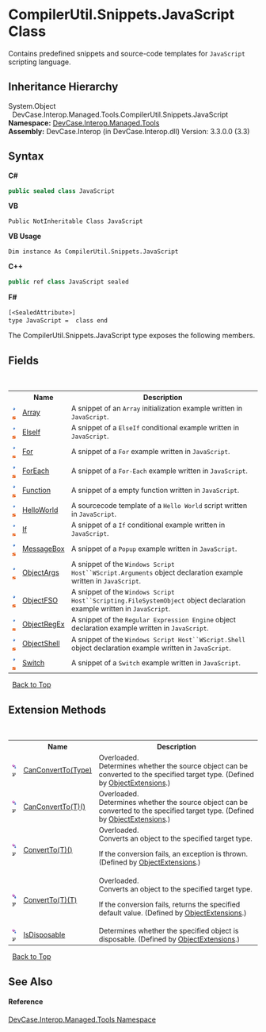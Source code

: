 # CompilerUtil.Snippets.JavaScript Class
 

Contains predefined snippets and source-code templates for `JavaScript` scripting language.


## Inheritance Hierarchy
System.Object<br />&nbsp;&nbsp;DevCase.Interop.Managed.Tools.CompilerUtil.Snippets.JavaScript<br />
**Namespace:**&nbsp;<a href="N_DevCase_Interop_Managed_Tools">DevCase.Interop.Managed.Tools</a><br />**Assembly:**&nbsp;DevCase.Interop (in DevCase.Interop.dll) Version: 3.3.0.0 (3.3)

## Syntax

**C#**<br />
``` C#
public sealed class JavaScript
```

**VB**<br />
``` VB
Public NotInheritable Class JavaScript
```

**VB Usage**<br />
``` VB Usage
Dim instance As CompilerUtil.Snippets.JavaScript
```

**C++**<br />
``` C++
public ref class JavaScript sealed
```

**F#**<br />
``` F#
[<SealedAttribute>]
type JavaScript =  class end
```

The CompilerUtil.Snippets.JavaScript type exposes the following members.


## Fields
&nbsp;<table><tr><th></th><th>Name</th><th>Description</th></tr><tr><td>![Public field](media/pubfield.gif "Public field")![Static member](media/static.gif "Static member")</td><td><a href="F_DevCase_Interop_Managed_Tools_CompilerUtil_Snippets_JavaScript_Array">Array</a></td><td>
A snippet of an `Array` initialization example written in `JavaScript`.</td></tr><tr><td>![Public field](media/pubfield.gif "Public field")![Static member](media/static.gif "Static member")</td><td><a href="F_DevCase_Interop_Managed_Tools_CompilerUtil_Snippets_JavaScript_ElseIf">ElseIf</a></td><td>
A snippet of a `ElseIf` conditional example written in `JavaScript`.</td></tr><tr><td>![Public field](media/pubfield.gif "Public field")![Static member](media/static.gif "Static member")</td><td><a href="F_DevCase_Interop_Managed_Tools_CompilerUtil_Snippets_JavaScript_For">For</a></td><td>
A snippet of a `For` example written in `JavaScript`.</td></tr><tr><td>![Public field](media/pubfield.gif "Public field")![Static member](media/static.gif "Static member")</td><td><a href="F_DevCase_Interop_Managed_Tools_CompilerUtil_Snippets_JavaScript_ForEach">ForEach</a></td><td>
A snippet of a `For-Each` example written in `JavaScript`.</td></tr><tr><td>![Public field](media/pubfield.gif "Public field")![Static member](media/static.gif "Static member")</td><td><a href="F_DevCase_Interop_Managed_Tools_CompilerUtil_Snippets_JavaScript_Function">Function</a></td><td>
A snippet of a empty function written in `JavaScript`.</td></tr><tr><td>![Public field](media/pubfield.gif "Public field")![Static member](media/static.gif "Static member")</td><td><a href="F_DevCase_Interop_Managed_Tools_CompilerUtil_Snippets_JavaScript_HelloWorld">HelloWorld</a></td><td>
A sourcecode template of a `Hello World` script written in `JavaScript`.</td></tr><tr><td>![Public field](media/pubfield.gif "Public field")![Static member](media/static.gif "Static member")</td><td><a href="F_DevCase_Interop_Managed_Tools_CompilerUtil_Snippets_JavaScript_If">If</a></td><td>
A snippet of a `If` conditional example written in `JavaScript`.</td></tr><tr><td>![Public field](media/pubfield.gif "Public field")![Static member](media/static.gif "Static member")</td><td><a href="F_DevCase_Interop_Managed_Tools_CompilerUtil_Snippets_JavaScript_MessageBox">MessageBox</a></td><td>
A snippet of a `Popup` example written in `JavaScript`.</td></tr><tr><td>![Public field](media/pubfield.gif "Public field")![Static member](media/static.gif "Static member")</td><td><a href="F_DevCase_Interop_Managed_Tools_CompilerUtil_Snippets_JavaScript_ObjectArgs">ObjectArgs</a></td><td>
A snippet of the `Windows Script Host``WScript.Arguments` object declaration example written in `JavaScript`.</td></tr><tr><td>![Public field](media/pubfield.gif "Public field")![Static member](media/static.gif "Static member")</td><td><a href="F_DevCase_Interop_Managed_Tools_CompilerUtil_Snippets_JavaScript_ObjectFSO">ObjectFSO</a></td><td>
A snippet of the `Windows Script Host``Scripting.FileSystemObject` object declaration example written in `JavaScript`.</td></tr><tr><td>![Public field](media/pubfield.gif "Public field")![Static member](media/static.gif "Static member")</td><td><a href="F_DevCase_Interop_Managed_Tools_CompilerUtil_Snippets_JavaScript_ObjectRegEx">ObjectRegEx</a></td><td>
A snippet of the `Regular Expression Engine` object declaration example written in `JavaScript`.</td></tr><tr><td>![Public field](media/pubfield.gif "Public field")![Static member](media/static.gif "Static member")</td><td><a href="F_DevCase_Interop_Managed_Tools_CompilerUtil_Snippets_JavaScript_ObjectShell">ObjectShell</a></td><td>
A snippet of the `Windows Script Host``WScript.Shell` object declaration example written in `JavaScript`.</td></tr><tr><td>![Public field](media/pubfield.gif "Public field")![Static member](media/static.gif "Static member")</td><td><a href="F_DevCase_Interop_Managed_Tools_CompilerUtil_Snippets_JavaScript_Switch">Switch</a></td><td>
A snippet of a `Switch` example written in `JavaScript`.</td></tr></table>&nbsp;
<a href="#compilerutil.snippets.javascript-class">Back to Top</a>

## Extension Methods
&nbsp;<table><tr><th></th><th>Name</th><th>Description</th></tr><tr><td>![Public Extension Method](media/pubextension.gif "Public Extension Method")![Code example](media/CodeExample.png "Code example")</td><td><a href="M_DevCase_Core_Extensions_Object_ObjectExtensions_CanConvertTo">CanConvertTo(Type)</a></td><td>Overloaded.  
Determines whether the source object can be converted to the specified target type.
 (Defined by <a href="T_DevCase_Core_Extensions_Object_ObjectExtensions">ObjectExtensions</a>.)</td></tr><tr><td>![Public Extension Method](media/pubextension.gif "Public Extension Method")![Code example](media/CodeExample.png "Code example")</td><td><a href="M_DevCase_Core_Extensions_Object_ObjectExtensions_CanConvertTo__1">CanConvertTo(T)()</a></td><td>Overloaded.  
Determines whether the source object can be converted to the specified target type.
 (Defined by <a href="T_DevCase_Core_Extensions_Object_ObjectExtensions">ObjectExtensions</a>.)</td></tr><tr><td>![Public Extension Method](media/pubextension.gif "Public Extension Method")![Code example](media/CodeExample.png "Code example")</td><td><a href="M_DevCase_Core_Extensions_Object_ObjectExtensions_ConvertTo__1">ConvertTo(T)()</a></td><td>Overloaded.  
Converts an object to the specified target type. 

 If the conversion fails, an exception is thrown.
 (Defined by <a href="T_DevCase_Core_Extensions_Object_ObjectExtensions">ObjectExtensions</a>.)</td></tr><tr><td>![Public Extension Method](media/pubextension.gif "Public Extension Method")![Code example](media/CodeExample.png "Code example")</td><td><a href="M_DevCase_Core_Extensions_Object_ObjectExtensions_ConvertTo__1_1">ConvertTo(T)(T)</a></td><td>Overloaded.  
Converts an object to the specified target type. 

 If the conversion fails, returns the specified default value.
 (Defined by <a href="T_DevCase_Core_Extensions_Object_ObjectExtensions">ObjectExtensions</a>.)</td></tr><tr><td>![Public Extension Method](media/pubextension.gif "Public Extension Method")![Code example](media/CodeExample.png "Code example")</td><td><a href="M_DevCase_Core_Extensions_Object_ObjectExtensions_IsDisposable">IsDisposable</a></td><td>
Determines whether the specified object is disposable.
 (Defined by <a href="T_DevCase_Core_Extensions_Object_ObjectExtensions">ObjectExtensions</a>.)</td></tr></table>&nbsp;
<a href="#compilerutil.snippets.javascript-class">Back to Top</a>

## See Also


#### Reference
<a href="N_DevCase_Interop_Managed_Tools">DevCase.Interop.Managed.Tools Namespace</a><br />